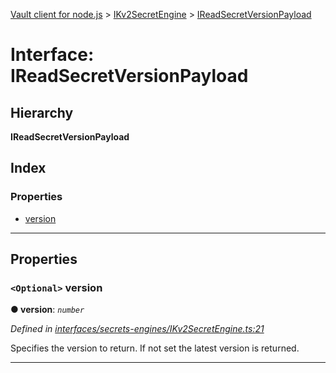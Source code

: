 [Vault client for node.js](../README.md) > [IKv2SecretEngine](../modules/ikv2secretengine.md) > [IReadSecretVersionPayload](../interfaces/ikv2secretengine.ireadsecretversionpayload.md)

# Interface: IReadSecretVersionPayload

## Hierarchy

**IReadSecretVersionPayload**

## Index

### Properties

* [version](ikv2secretengine.ireadsecretversionpayload.md#version)

---

## Properties

<a id="version"></a>

### `<Optional>` version

**● version**: *`number`*

*Defined in [interfaces/secrets-engines/IKv2SecretEngine.ts:21](https://github.com/theogravity/vault-tacular/blob/cbfbab1/src/interfaces/secrets-engines/IKv2SecretEngine.ts#L21)*

Specifies the version to return. If not set the latest version is returned.

___

